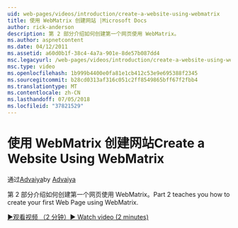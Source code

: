 ```yaml
---
uid: web-pages/videos/introduction/create-a-website-using-webmatrix
title: 使用 WebMatrix 创建网站 |Microsoft Docs
author: rick-anderson
description: 第 2 部分介绍如何创建第一个网页使用 WebMatrix。
ms.author: aspnetcontent
ms.date: 04/12/2011
ms.assetid: a60d0b1f-38c4-4a7a-901e-8de57b087dd4
msc.legacyurl: /web-pages/videos/introduction/create-a-website-using-webmatrix
msc.type: video
ms.openlocfilehash: 1b999b4400e0fa81e1cb412c53e9e695388f2345
ms.sourcegitcommit: b28cd0313af316c051c2ff8549865bff67f2fbb4
ms.translationtype: MT
ms.contentlocale: zh-CN
ms.lasthandoff: 07/05/2018
ms.locfileid: "37821529"
---
```

<a name="create-a-website-using-webmatrix"></a><span data-ttu-id="7dc97-103">使用 WebMatrix 创建网站</span><span class="sxs-lookup"><span data-stu-id="7dc97-103">Create a Website Using WebMatrix</span></span>
====================
<span data-ttu-id="7dc97-104">通过[Advaiya](https://twitter.com/Advaiyasolns)</span><span class="sxs-lookup"><span data-stu-id="7dc97-104">by [Advaiya](https://twitter.com/Advaiyasolns)</span></span>

<span data-ttu-id="7dc97-105">第 2 部分介绍如何创建第一个网页使用 WebMatrix。</span><span class="sxs-lookup"><span data-stu-id="7dc97-105">Part 2 teaches you how to create your first Web Page using WebMatrix.</span></span>

[<span data-ttu-id="7dc97-106">&#9654;观看视频 （2 分钟）</span><span class="sxs-lookup"><span data-stu-id="7dc97-106">&#9654; Watch video (2 minutes)</span></span>](https://channel9.msdn.com/Blogs/ASP-NET-Site-Videos/create-a-website-using-webmatrix)
